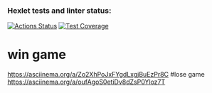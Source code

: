 ### Hexlet tests and linter status:
[![Actions Status](https://github.com/toujoursMaxim/java-project-61/workflows/hexlet-check/badge.svg)](https://github.com/toujoursMaxim/java-project-61/actions)
[![Test Coverage](https://api.codeclimate.com/v1/badges/36c9cb475475669af905/test_coverage)](https://codeclimate.com/github/toujoursMaxim/java-project-61/test_coverage)
# win game
https://asciinema.org/a/Zo2XhPoJxFYgdLxgjBuEzPr8C
#lose game
https://asciinema.org/a/oufAgoS0etiDv8dZsP0Yloz7T
